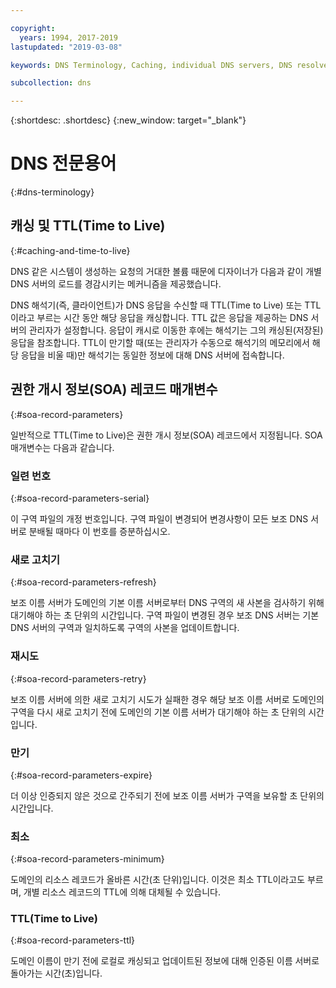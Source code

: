 ```yaml
---

copyright:
  years: 1994, 2017-2019
lastupdated: "2019-03-08"

keywords: DNS Terminology, Caching, individual DNS servers, DNS resolver

subcollection: dns

---
```



{:shortdesc: .shortdesc}
{:new_window: target="_blank"}

# DNS 전문용어
{:#dns-terminology}

## 캐싱 및 TTL(Time to Live)
{:#caching-and-time-to-live}

DNS 같은 시스템이 생성하는 요청의 거대한 볼륨 때문에 디자이너가 다음과 같이 개별 DNS 서버의 로드를 경감시키는 메커니즘을 제공했습니다.

DNS 해석기(즉, 클라이언트)가 DNS 응답을 수신할 때 TTL(Time to Live) 또는 TTL이라고 부르는 시간 동안 해당 응답을 캐싱합니다. TTL 값은 응답을 제공하는 DNS 서버의 관리자가 설정합니다. 응답이 캐시로 이동한 후에는 해석기는 그의 캐싱된(저장된) 응답을 참조합니다. TTL이 만기할 때(또는 관리자가 수동으로 해석기의 메모리에서 해당 응답을 비울 때)만 해석기는 동일한 정보에 대해 DNS 서버에 접속합니다.

## 권한 개시 정보(SOA) 레코드 매개변수
{:#soa-record-parameters}

일반적으로 TTL(Time to Live)은 권한 개시 정보(SOA) 레코드에서 지정됩니다. SOA 매개변수는 다음과 같습니다.

### 일련 번호
{:#soa-record-parameters-serial}

이 구역 파일의 개정 번호입니다. 구역 파일이 변경되어 변경사항이 모든 보조 DNS 서버로 분배될 때마다 이 번호를 증분하십시오.

### 새로 고치기
{:#soa-record-parameters-refresh}

보조 이름 서버가 도메인의 기본 이름 서버로부터 DNS 구역의 새 사본을 검사하기 위해 대기해야 하는 초 단위의 시간입니다. 구역 파일이 변경된 경우 보조 DNS 서버는 기본 DNS 서버의 구역과 일치하도록 구역의 사본을 업데이트합니다.

### 재시도
{:#soa-record-parameters-retry}

보조 이름 서버에 의한 새로 고치기 시도가 실패한 경우 해당 보조 이름 서버로 도메인의 구역을 다시 새로 고치기 전에 도메인의 기본 이름 서버가 대기해야 하는 초 단위의 시간입니다.

### 만기
{:#soa-record-parameters-expire}

더 이상 인증되지 않은 것으로 간주되기 전에 보조 이름 서버가 구역을 보유할 초 단위의 시간입니다.

### 최소
{:#soa-record-parameters-minimum}

도메인의 리소스 레코드가 올바른 시간(초 단위)입니다. 이것은 최소 TTL이라고도 부르며, 개별 리소스 레코드의 TTL에 의해 대체될 수 있습니다.

### TTL(Time to Live)
{:#soa-record-parameters-ttl}

도메인 이름이 만기 전에 로컬로 캐싱되고 업데이트된 정보에 대해 인증된 이름 서버로 돌아가는 시간(초)입니다.
